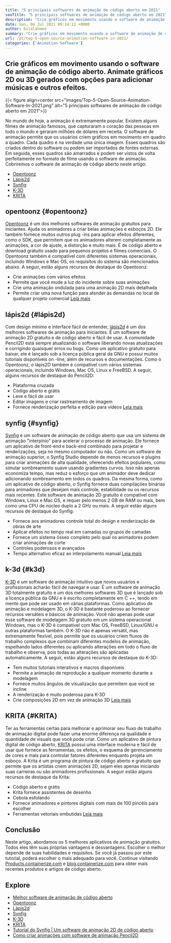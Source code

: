 ```yaml
---
title: "5 principais softwares de animação de código aberto em 2021" 
seoTitle: "5 principais softwares de animação de código aberto em 2021" 
description: "Crie gráficos em movimento usando o software de animação de código aberto. Animate gráficos 2D ou 3D gerados com opções para adicionar músicas e outros efeitos." 
date: Sun, 04 Jul 2021 09:14:12 +0000
author: bilalahmed
summary: "Crie gráficos em movimento usando o software de animação de código aberto. Animate gráficos 2D ou 3D gerados com opções para adicionar músicas e outros efeitos." 
url: /pt/top-5-open-source-animation-software-in-2021/
categories: ['Animation Software']
---
```


## Crie gráficos em movimento usando o software de animação de código aberto. Animate gráficos 2D ou 3D gerados com opções para adicionar músicas e outros efeitos.

{{< figure align=center src="images/Top-5-Open-Source-Animation-Software-In-2021.png" alt="5 principais softwares de animação de código aberto em 2021">}}

No mundo de hoje, a animação é extremamente popular. Existem alguns filmes de animação famosos, que capturaram o coração das pessoas em todo o mundo e geraram milhões de dólares em receita. O software de animação permite que os usuários criem gráficos em movimento em quadro a quadro. Cada quadro é na verdade uma única imagem. Esses quadros são criados dentro do software ou podem ser importados de fontes externas. Em seguida, esses quadros são amarrados e podem ser vistos de volta perfeitamente no formato de filme usando o software de animação. Cobriremos o software de animação de código aberto neste artigo:
  * [Opentoonz][1]
  * [Lápis2d][2]
  * [Synfig][3]
  * [K-3D][4]
  * [KRITA][5]

## opentoonz {#opentoonz}
[Opentoonz][6] é um dos melhores softwares de animação gratuitos para iniciantes. Ajuda os animadores a criar belas animações e esboços 2D. Ele também fornece muitos outros plug -ins para aplicar efeitos diferentes, como o SDK, que permitem que os animadores alterem completamente as animações, a cor de ajuste, a distorção e muito mais. É de código aberto e download gratuito usado para pequenos projetos e filmes comerciais. O Opentoonz também é compatível com diferentes sistemas operacionais, incluindo Windows e Mac OS, os requisitos do sistema são mencionados abaixo. A seguir, estão alguns recursos de destaque do Opentoonz:
  * Crie animações com vários efeitos
  * Permite que você mude a luz do incidente sobre suas animações
  * Crie uma animação ondulada para uma animação 2D mais detalhada
  * Permite criar uma nova função para atender às demandas no local de qualquer projeto comercial
[Leia mais][7]

## lápis2d {#lápis2d}
Com design mínimo e interface fácil de entender, [lápis2d][8] é um dos melhores softwares de animação para iniciantes. É um software de animação 2D gratuito e de código aberto e fácil de usar. A comunidade Pencil2D está sempre atualizando o software liberando novas atualizações e corrigindo quaisquer erros ou bugs. Como um aplicativo gratuito para baixar, ele é lançado sob a licença pública geral da GNU e possui muitos tutoriais disponíveis on -line, além de recursos e documentações. Como o Opentoonz, o lápis2D também é compatível com vários sistemas operacionais, incluindo Windows, Mac OS, Linux e FreeBSD. A seguir, alguns recursos de destaque do Pencil2D:
  * Plataforma cruzada
  * Código aberto e grátis
  * Leve e fácil de usar
  * Editar imagens e criar rastreamento de imagem
  * Fornece renderização perfeita e edição para vídeos
[Leia mais][9]

## synfig {#synfig}
[Synfig][10] é um software de animação de código aberto que usa um sistema de animação "interpinio" para acelerar o processo de animação. Ele fornece um aplicativo de front-end e back-end combinado para projetar e renderizações, seja no mesmo computador ou não. Como um software de animação superior, o Synfig Studio depende de menos recursos e plugins para criar animações de alta qualidade, oferecendo efeitos populares, como simular sombreamento suave usando gradientes curvos. Isso não apenas economiza tempo, mas reduz o esforço que um animador deve dedicar adicionando sombreamento em todos os quadros. Da mesma forma, como um aplicativo de código aberto, o Synfig fornece duas compilações binárias para animadores que desejam mais controle, estabilidade ou os recursos mais recentes. Este software de animação 2D gratuito é compatível com Windows, Linux e Mac OS, e requer pelo menos 2 GB de RAM ou mais, bem como uma CPU de núcleo duplo a 2 GHz ou mais. A seguir estão alguns recursos de destaque do Synfig:
  * Fornece aos animadores controle total do design e renderização de obras de arte
  * Aplicar efeitos no tempo real em camadas ou grupos de camadas
  * Fornece um sistema ósseo completo pelo qual os animadores podem criar animações de corte
  * Controles poderosos e avançados
  * Tempo alternativo eficaz ao interpolamento manual
[Leia mais][11]

## k-3d {#k3d}
[K-3D][12] é um software de animação intuitivo que novos usuários e profissionais acharão fácil de navegar e usar. É um software de animação 3D totalmente gratuito e um dos melhores softwares 3D que é lançado sob a licença pública da GNU e é escrito completamente em C ++, tendo em mente que pode ser usado em várias plataformas. Como aplicativo de animação e modelagem 3D, o K-3D é bastante poderoso ao fornecer recursos versáteis e básicos de animação. Você não apenas pode usar esse software de modelagem 3D gratuito em um sistema operacional Windows, mas o K-3D é compatível com Mac OS, FreeBSD, Linux/GNU e outras plataformas também. O K-3D não é apenas versátil, mas extremamente flexível, pois permite que os usuários criem fluxos de trabalho complexos que combinam diferentes modelos de animação, espelhando lados diferentes ou aplicando alterações em todo o fluxo de trabalho e observa, pois todas as alterações são aplicadas automaticamente. A seguir, estão alguns recursos de destaque do K-3D:
  * Tem muitos tutoriais interativos e macros disponíveis
  * Permite a animação de reprodução a qualquer momento durante a modelagem
  * Fornece muitos ângulos de visualização que permitem que você se incline
  * A renderização é muito poderosa para K-3D
  * Crie composições 2D em vez de animação 3D
[Leia mais][13]

## KRITA {#KRITA}
Ter as ferramentas certas para melhorar e aprimorar seu fluxo de trabalho de animação digital pode fazer uma enorme diferença na qualidade e quantidade de visuais que você pode criar. Como um aplicativo de pintura digital de código aberto, [KRITA][14] possui uma interface moderna e fácil de usar que fornece as ferramentas, os efeitos, o esquema de gerenciamento de cores e mais para controlar fatores diferentes enquanto projeta um esboço. A Krita é um programa de pintura de código aberto e gratuito que permite que os artistas criem animações 2D, sejam eles apenas iniciando suas carreiras ou são animadores profissionais. A seguir estão alguns recursos de destaque da Krita:
  * Código aberto e grátis
  * Krita fornece assistentes de desenho
  * Cebola esfolando
  * Fornece animadores e pintores digitais com mais de 100 pincéis para escolher
  * Ferramentas vetoriais embutidas
[Leia mais][15]

## Conclusão
Neste artigo, abordamos os 5 melhores aplicativos de animação gratuitos. Todos eles têm suas próprias vantagens e desvantagens. Escolher o melhor depende de suas habilidades e requisitos. Se você já passou por este tutorial, poderá escolher o mais adequado para você. Continue visitando [Products.containerize.com][16] e [blog.containerize.com][17] para obter mais recentes produtos e artigos de código aberto.

## Explore
  * [Melhor software de animação de código aberto][18]
  * [Opentoonz][7]
  * [Lápis2d][9]
  * [Synfig][11]
  * [K-3D][13]
  * [KRITA][15]
  * [Tutorial do Synfig | Um software de animação 2D de código aberto][19]
  * [Como criar animações com software de animação Pencil2D][20]

  
[1]: #opentoonz
[2]: #pencil2d
[3]: #synfig
[4]: #k3d
[5]: #krita
[6]: https://opentoonz.github.io/e/
[7]: https://products.containerize.com/animation-software/opentoonz/
[8]: https://www.pencil2d.org/
[9]: https://products.containerize.com/animation-software/pencil2d/
[10]: https://www.synfig.org/
[11]: https://products.containerize.com/animation-software/synfig/
[12]: http://www.k-3d.org/
[13]: https://products.containerize.com/animation-software/k3d/
[14]: https://krita.org/en/
[15]: https://products.containerize.com/animation-software/krita/
[16]: https://products.containerize.com/
[17]: https://blog.containerize.com/
[18]: https://products.containerize.com/animation-software/
[19]: https://blog.containerize.com/animation-software/synfig-tutorial-an-open-source-2d-animation-software/
[20]: https://blog.containerize.com/animation-software/how-to-create-animations-with-pencil2d-animation-software/
